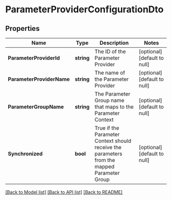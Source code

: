 # ParameterProviderConfigurationDto

## Properties
Name | Type | Description | Notes
------------ | ------------- | ------------- | -------------
**ParameterProviderId** | **string** | The ID of the Parameter Provider | [optional] [default to null]
**ParameterProviderName** | **string** | The name of the Parameter Provider | [optional] [default to null]
**ParameterGroupName** | **string** | The Parameter Group name that maps to the Parameter Context | [optional] [default to null]
**Synchronized** | **bool** | True if the Parameter Context should receive the parameters from the mapped Parameter Group | [optional] [default to null]

[[Back to Model list]](../README.md#documentation-for-models) [[Back to API list]](../README.md#documentation-for-api-endpoints) [[Back to README]](../README.md)


